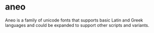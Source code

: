 # aneo
Aneo is a family of unicode fonts that supports basic Latin and Greek languages and could be expanded to support other scripts and variants.

